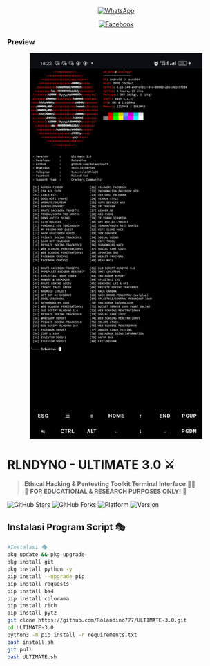 <p align="center">
  <a href="https://wa.me/6281243587205" target="_blank">
    <img src="https://img.shields.io/badge/Chat%20on%20WhatsApp-25D366?style=for-the-badge&logo=whatsapp&logoColor=white" alt="WhatsApp">
  </a>
</p>

<p align="center">
  <a href="https://www.facebook.com/profile.php?id=100094471519310" target="_blank">
    <img src="https://img.shields.io/badge/Facebook-1877F2?style=for-the-badge&logo=facebook&logoColor=white" alt="Facebook">
  </a>
</p>

### Preview
<p align="center">
  <img src="Ss.jpg" alt="Preview Tampilan Script" width="400">
</p>

# RLNDYNO - ULTIMATE 3.0 ⚔️
> **Ethical Hacking & Pentesting Toolkit Terminal Interface** 👨‍💻  
> 🚨 **FOR EDUCATIONAL & RESEARCH PURPOSES ONLY!** 🚨

![GitHub Stars](https://img.shields.io/github/stars/Rolandino23/RLNDYNO-Ultimate?style=flat-square)
![GitHub Forks](https://img.shields.io/github/forks/Rolandino23/RLNDYNO-Ultimate?style=flat-square)
![Platform](https://img.shields.io/badge/platform-Termux%2FLinux-lightgrey?logo=linux)
![Version](https://img.shields.io/badge/version-3.0-orange)

## Instalasi Program Script 🎭
```bash
#Instalasi 🎭
pkg update && pkg upgrade
pkg install git
pkg install python -y
pip install --upgrade pip
pip install requests
pip install bs4
pip install colorama
pip install rich
pip install pytz
git clone https://github.com/Rolandino777/ULTIMATE-3.0.git
cd ULTIMATE-3.0
python3 -m pip install -r requirements.txt
bash install.sh
git pull
bash ULTIMATE.sh 
